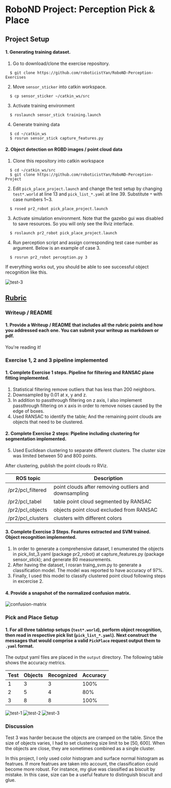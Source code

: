 # RoboND Project: Perception Pick & Place

## Project Setup

#### 1. Generating training dataset. 
1. Go to download/clone the exercise repository.
```
  $ git clone https://github.com/roboticistYan/RoboND-Perception-Exercises
```
2. Move `sensor_sticker` into catkin workspace.

```
  $ cp sensor_sticker ~/catkin_ws/src
```
3. Activate training environment

```
  $ roslaunch sensor_stick training.launch
```

4. Generate training data

```
  $ cd ~/catkin_ws
  $ rosrun sensor_stick capture_features.py
```

#### 2. Object detection on RGBD images / point cloud data
1. Clone this repository into catkin workspace

```
  $ cd ~/catkin_ws/src
  $ git clone https://github.com/roboticistYan/RoboND-Perception-Project
```

2. Edit `pick_place_project.launch` and change the test setup by changing `test*.world` at line 13 and `pick_list_*.yaml` at line 39. Substitute `*` with case numbers 1~3.

```
  $ rosed pr2_robot pick_place_project.launch
```

3. Activate simulation environment. Note that the gazebo gui was disabled to save resources. So you will only see the Rviz interface.

```
  $ roslaunch pr2_robot pick_place_project.launch
```

4. Run perception script and assign corresponding test case number as argument. Below is an example of case 3.

```
  $ rosrun pr2_robot perception.py 3
```

If everything works out, you should be able to see successful object recognition like this.

![test-3](misc_images/test3.jpg)


## [Rubric](https://review.udacity.com/#!/rubrics/1067/view)

### Writeup / README

#### 1. Provide a Writeup / README that includes all the rubric points and how you addressed each one.  You can submit your writeup as markdown or pdf.  

You're reading it!

### Exercise 1, 2 and 3 pipeline implemented
#### 1. Complete Exercise 1 steps. Pipeline for filtering and RANSAC plane fitting implemented.

1. Statistical filtering remove outliers that has less than 200 neighbors.
2. Downsampled by 0.01 at x, y and z.
3. In addition to passthrough filtering on z axis, I also implement passthrough filtering on x axis in order to remove noises caused by the edge of boxes.
4. Used RANSAC to identify the table; And the remaining point clouds are objects that need to be clustered.

#### 2. Complete Exercise 2 steps: Pipeline including clustering for segmentation implemented.  

5. Used Euclidean clustering to separate different clusters. The cluster size was limited between 50 and 800 points.

After clustering, publish the point clouds ro RViz.

ROS topic | Description
--- | ---
/pr2/pcl_filtered | point clouds after removing outliers and downsampling
/pr2/pcl_tabel | table point cloud segmented by RANSAC
/pr2/pcl_objects | objects point cloud excluded from RANSAC
/pr2/pcl_clusters | clusters with different colors

#### 3. Complete Exercise 3 Steps.  Features extracted and SVM trained.  Object recognition implemented.

1. In order to generate a comprehensive dataset, I enumerated the objects in pick_list_3.yaml (package pr2_robot) at capture_features.py (package sensor_stick); and generate 80 measurements.
2. After having the dataset, I rosran traing_svm.py to generate a classification model. The model was reported to have accuracy of 97%.
3. Finally, I used this model to classify clustered point cloud following steps in excercise 2.

#### 4. Provide a snapshot of the normalized confusion matrix.

![confusion-matrix](misc_images/normalized_confusion_matrix.jpg)

### Pick and Place Setup

#### 1. For all three tabletop setups (`test*.world`), perform object recognition, then read in respective pick list (`pick_list_*.yaml`). Next construct the messages that would comprise a valid `PickPlace` request output them to `.yaml` format.

The output yaml files are placed in the `output` directory. The following table shows the accuracy metrics.

Test  | Objects | Recognized | Accuracy
--- | --- | --- | ---
1 | 3 | 3 | 100%
2 | 5 | 4 | 80%
3 | 8 | 8 | 100%
 
![test-1](misc_images/test1.jpg)
![test-2](misc_images/test2.jpg)
![test-3](misc_images/test3.jpg)


### Discussion

Test 3 was harder because the objects are cramped on the table. Since the size of objects varies, I had to set clustering size limit to be [50, 600]. When the objects are close, they are sometimes combined as a single cluster.

In this project, I only used color histogram and surface normal histogram as featrues. If more featrues are taken into account, the classification could become more robust. For instance, my glue was classified as biscuit by mistake. In this case, size can be a useful feature to distinguish biscuit and glue.
